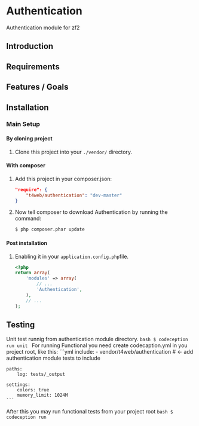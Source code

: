 Authentication
==============

Authentication module for zf2

Introduction
------------

Requirements
------------

Features / Goals
----------------

Installation
------------
### Main Setup

#### By cloning project

1. Clone this project into your `./vendor/` directory.

#### With composer

1. Add this project in your composer.json:

    ```json
    "require": {
        "t4web/authentication": "dev-master"
    }
    ```

2. Now tell composer to download Authentication by running the command:

    ```bash
    $ php composer.phar update
    ```

#### Post installation

1. Enabling it in your `application.config.php`file.

    ```php
    <?php
    return array(
        'modules' => array(
            // ...
            'Authentication',
        ),
        // ...
    );
    ```
Testing
------------
Unit test runnig from authentication module directory.
    ```bash
    $ codeception run unit
    ```
For running Functional you need create codecaption.yml in you project root, like this:
    ```yml
    include:
        - vendor/t4web/authentication  # <- add authentication module tests to include

    paths:
        log: tests/_output

    settings:
        colors: true
        memory_limit: 1024M
    ```
After this you may run functional tests from your project root
    ```bash
    $ codeception run
    ```